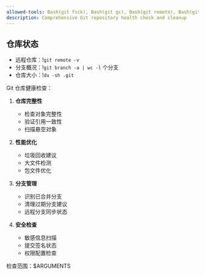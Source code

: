 ```yaml
---
allowed-tools: Bash(git fsck), Bash(git gc), Bash(git remote), Bash(git branch), Bash(git log)
description: Comprehensive Git repository health check and cleanup
---
```


## 仓库状态
- 远程仓库：!`git remote -v`
- 分支概况：!`git branch -a | wc -l` 个分支
- 仓库大小：!`du -sh .git`

Git 仓库健康检查：

1. **仓库完整性**
   - 检查对象完整性
   - 验证引用一致性
   - 扫描悬空对象

2. **性能优化**
   - 垃圾回收建议
   - 大文件检测
   - 包文件优化

3. **分支管理**
   - 识别已合并分支
   - 清理过期分支建议
   - 远程分支同步状态

4. **安全检查**
   - 敏感信息扫描
   - 提交签名状态
   - 权限配置检查

检查范围：$ARGUMENTS
